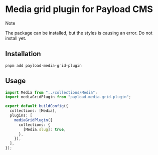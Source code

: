 # Media grid plugin for Payload CMS

> [!NOTE]
> The package can be installed, but the styles is causing an error. Do not install yet.

## Installation

```
pnpm add payload-media-grid-plugin
```

## Usage

```typescript
import Media from "../collections/Media";
import mediaGridPlugin from "payload-media-grid-plugin";

export default buildConfig({
  collections: [Media],
  plugins: [
    mediaGridPlugin({
      collections: {
        [Media.slug]: true,
      },
    }),
  ],
});
```
